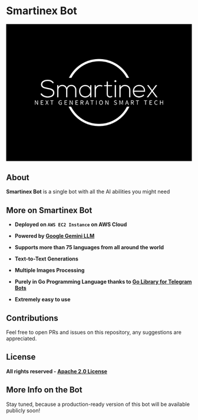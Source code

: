 # Smartinex Bot

![smartinex](smartinex.svg)

## About

**Smartinex Bot** is a single bot with all the AI abilities you might need

## More on Smartinex Bot

- **Deployed on `AWS EC2 Instance` on AWS Cloud**

- **Powered by [Google Gemini LLM](https://gemini.google.com)**

- **Supports more than 75 languages from all around the world**

- **Text-to-Text Generations**

- **Multiple Images Processing**

- **Purely in Go Programming Language thanks to [Go Library for Telegram Bots](https://github.com/go-telegram-bot-api/telegram-bot-api)**

- **Extremely easy to use**


## Contributions

Feel free to open PRs and issues on this repository, any suggestions are appreciated.


## License

**All rights reserved - [Apache 2.0 License](LICENSE)**


## More Info on the Bot

Stay tuned, because a production-ready version of this bot will be available publicly soon!